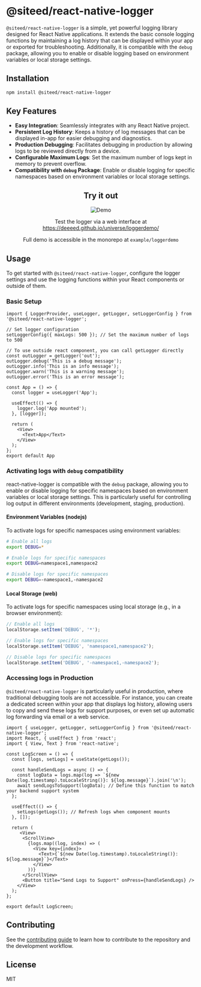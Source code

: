 # @siteed/react-native-logger

`@siteed/react-native-logger` is a simple, yet powerful logging library designed for React Native applications. It extends the basic console logging functions by maintaining a log history that can be displayed within your app or exported for troubleshooting. Additionally, it is compatible with the `debug` package, allowing you to enable or disable logging based on environment variables or local storage settings.


## Installation

```sh
npm install @siteed/react-native-logger
```

## Key Features

- **Easy Integration**: Seamlessly integrates with any React Native project.
- **Persistent Log History**: Keeps a history of log messages that can be displayed in-app for easier debugging and diagnostics.
- **Production Debugging**: Facilitates debugging in production by allowing logs to be reviewed directly from a device.
- **Configurable Maximum Logs**: Set the maximum number of logs kept in memory to prevent overflow.
- **Compatibility with `debug` Package**: Enable or disable logging for specific namespaces based on environment variables or local storage settings.

<div align="center">
  <h2>Try it out</h2>
  <img src="../../assets/loggerdemo.gif" alt="Demo"/>
  <p>Test the logger via a web interface at <a href="https://deeeed.github.io/universe/loggerdemo/">https://deeeed.github.io/universe/loggerdemo/</a></p>
  <p>Full demo is accessible in the monorepo at <code>example/loggerdemo</code></p>
</div>


## Usage

To get started with `@siteed/react-native-logger`, configure the logger settings and use the logging functions within your React components or outside of them.

### Basic Setup

```tsx
import { LoggerProvider, useLogger, getLogger, setLoggerConfig } from '@siteed/react-native-logger';

// Set logger configuration
setLoggerConfig({ maxLogs: 500 }); // Set the maximum number of logs to 500

// To use outside react component, you can call getLogger directly
const outLogger = getLogger('out');
outLogger.debug('This is a debug message');
outLogger.info('This is an info message');
outLogger.warn('This is a warning message');
outLogger.error('This is an error message');

const App = () => {
  const logger = useLogger('App');

  useEffect(() => {
    logger.log('App mounted');
  }, [logger]);

  return (
    <View>
      <Text>App</Text>
    </View>
  );
};
export default App
```

### Activating logs with `debug` compatibility

react-native-logger is compatible with the `debug` package, allowing you to enable or disable logging for specific namespaces based on environment variables or local storage settings. This is particularly useful for controlling log output in different environments (development, staging, production).

#### Environment Variables (nodejs)

To activate logs for specific namespaces using environment variables:

```sh
# Enable all logs
export DEBUG=*

# Enable logs for specific namespaces
export DEBUG=namespace1,namespace2

# Disable logs for specific namespaces
export DEBUG=-namespace1,-namespace2
```

#### Local Storage (web)

To activate logs for specific namespaces using local storage (e.g., in a browser environment):

```js
// Enable all logs
localStorage.setItem('DEBUG', '*');

// Enable logs for specific namespaces
localStorage.setItem('DEBUG', 'namespace1,namespace2');

// Disable logs for specific namespaces
localStorage.setItem('DEBUG', '-namespace1,-namespace2');
```

### Accessing logs in Production

`@siteed/react-native-logger` is particularly useful in production, where traditional debugging tools are not accessible. For instance, you can create a dedicated screen within your app that displays log history, allowing users to copy and send these logs for support purposes, or even set up automatic log forwarding via email or a web service.

```tsx
import { useLogger, getLogger, setLoggerConfig } from '@siteed/react-native-logger';
import React, { useEffect } from 'react';
import { View, Text } from 'react-native';

const LogScreen = () => {
  const [logs, setLogs] = useState(getLogs());

  const handleSendLogs = async () => {
    const logData = logs.map(log => `${new Date(log.timestamp).toLocaleString()}: ${log.message}`).join('\n');
    await sendLogsToSupport(logData); // Define this function to match your backend support system
  };

  useEffect(() => {
    setLogs(getLogs()); // Refresh logs when component mounts
  }, []);

  return (
     <View>
      <ScrollView>
        {logs.map((log, index) => (
          <View key={index}>
            <Text>{`${new Date(log.timestamp).toLocaleString()}: ${log.message}`}</Text>
          </View>
        ))}
      </ScrollView>
      <Button title="Send Logs to Support" onPress={handleSendLogs} />
    </View>
  );
};

export default LogScreen;
```

## Contributing

See the [contributing guide](CONTRIBUTING.md) to learn how to contribute to the repository and the development workflow.


## License

MIT
